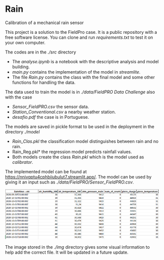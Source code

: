 # Rain
Calibration of a mechanical rain sensor

This project is a solution to the FieldPro case. It is a public repository with a free software license. You can clone and run *requirements.txt* to test it on your own computer.

The codes are in the *./src* directory
- The *analyse.ipynb* is a notebook with the descriptive analysis and model building.
- *main.py* contains the implementation of the model in *streamlite*.
- The file *Rain.py* contains the class with the final model and some other functions for handling the data.

The data used to train the model is in *./data/FieldPRO Data Challenge* also with the case
- *Sensor_FieldPRO.csv* the sensor data.
- *Station_Conventional.csv* a nearby weather station.
- *desafio.pdf* the case is in Portuguese.

The models are saved in pickle format to be used in the deployment in the directory *./model*
- *Rain_Clas.pkl* the classification model distinguishes between rain and no rain.
- Rain_Reg.pkl* the regression model predicts rainfall values.
- Both models create the class *Rain.pkl* which is the model used as *calibrator*.

The implemented model can be found at https://nnivqptu4cphbiiubulut7.streamlit.app/. The model can be used by giving it an input such as *./data/FieldPRO/Sensor_FieldPRO.csv*.

![alt text](https://github.com/FollowingTheRabbit/rain/blob/main/img/data_input.PNG)

The image stored in the *./img* directory gives some visual information to help add the correct file. It will be updated in a future update.
